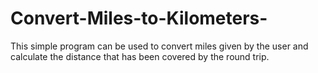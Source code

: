 # Convert-Miles-to-Kilometers-
This simple program can be used to convert miles given by the user and calculate the distance that has been covered by the round trip.
